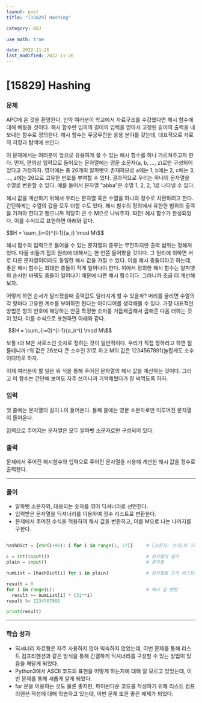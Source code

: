 ```yaml
---
layout: post
title: "[15829] Hashing"

category: BOJ

use_math: true

date: 2022-11-26
last_modified: 2022-11-26
---
```

# [15829] Hashing

### 문제
APC에 온 것을 환영한다. 만약 여러분이 학교에서 자료구조를 수강했다면 해시 함수에 대해 배웠을 것이다. 해시 함수란 임의의 길이의 입력을 받아서 고정된 길이의 출력을 내보내는 함수로 정의한다. 해시 함수는 무궁무진한 응용 분야를 갖는데, 대표적으로 자료의 저장과 탐색에 쓰인다.

이 문제에서는 여러분이 앞으로 유용하게 쓸 수 있는 해시 함수를 하나 가르쳐주고자 한다. 먼저, 편의상 입력으로 들어오는 문자열에는 영문 소문자(a, b, ..., z)로만 구성되어있다고 가정하자. 영어에는 총 26개의 알파벳이 존재하므로 a에는 1, b에는 2, c에는 3, ..., z에는 26으로 고유한 번호를 부여할 수 있다. 결과적으로 우리는 하나의 문자열을 수열로 변환할 수 있다. 예를 들어서 문자열 "abba"은 수열 1, 2, 2, 1로 나타낼 수 있다.

해시 값을 계산하기 위해서 우리는 문자열 혹은 수열을 하나의 정수로 치환하려고 한다. 간단하게는 수열의 값을 모두 더할 수도 있다. 해시 함수의 정의에서 유한한 범위의 출력을 가져야 한다고 했으니까 적당히 큰 수 M으로 나눠주자. 짜잔! 해시 함수가 완성되었다. 이를 수식으로 표현하면 아래와 같다.

$$H = \sum_{i=0}^{l-1}{a_i} \mod M\$$

해시 함수의 입력으로 들어올 수 있는 문자열의 종류는 무한하지만 출력 범위는 정해져있다. 다들 비둘기 집의 원리에 대해서는 한 번쯤 들어봤을 것이다. 그 원리에 의하면 서로 다른 문자열이더라도 동일한 해시 값을 가질 수 있다. 이를 해시 충돌이라고 하는데, 좋은 해시 함수는 최대한 충돌이 적게 일어나야 한다. 위에서 정의한 해시 함수는 알파벳의 순서만 바꿔도 충돌이 일어나기 때문에 나쁜 해시 함수이다. 그러니까 조금 더 개선해보자.

어떻게 하면 순서가 달라졌을때 출력값도 달라지게 할 수 있을까? 머리를 굴리면 수열의 각 항마다 고유한 계수를 부여하면 된다는 아이디어를 생각해볼 수 있다. 가장 대표적인 방법은 항의 번호에 해당하는 만큼 특정한 숫자를 거듭제곱해서 곱해준 다음 더하는 것이 있다. 이를 수식으로 표현하면 아래와 같다.

 
$$H = \sum_{i=0}^{l-1}{a_ir^i} \mod M\$$

보통 r과 M은 서로소인 숫자로 정하는 것이 일반적이다. 우리가 직접 정하라고 하면 힘들테니까 r의 값은 26보다 큰 소수인 31로 하고 M의 값은 1234567891(놀랍게도 소수이다!!)로 하자.

이제 여러분이 할 일은 위 식을 통해 주어진 문자열의 해시 값을 계산하는 것이다. 그리고 이 함수는 간단해 보여도 자주 쓰이니까 기억해뒀다가 잘 써먹도록 하자.

### 입력
첫 줄에는 문자열의 길이 L이 들어온다. 둘째 줄에는 영문 소문자로만 이루어진 문자열이 들어온다.

입력으로 주어지는 문자열은 모두 알파벳 소문자로만 구성되어 있다.

### 출력
문제에서 주어진 해시함수와 입력으로 주어진 문자열을 사용해 계산한 해시 값을 정수로 출력한다.

---
### 풀이
- 알파벳 소문자와, 대응되는 숫자를 엮어 딕셔너리로 선언한다.
- 입력받은 문자열을 딕셔너리를 이용하여 정수 리스트로 변환한다.
- 문제에서 주어진 수식을 적용하여 해시 값을 변환하고, 이를 M으로 나눈 나머지를 구한다.

  
```python

hashDict = {chr(i+96): i for i in range(1, 27)}     # {소문자: 숫자}의 구조를 가진 딕셔너리 생성

L = int(input())                                    # 문자열의 길이
plain = input()                                     # 문자열

numList = [hashDict[i] for i in plain]              # 문자열을 숫자 리스트로 변환

result = 0
for i in range(L):                                  # 해시 값 변환
  result += numList[i] * (31**i)
result %= 1234567891

print(result)
```

---
### 학습 성과
- 딕셔너리 자료형은 자주 사용하지 않아 익숙하지 않았는데, 이번 문제를 통해 리스트 컴프리헨션과 같은 방식을 통해 간결하게 딕셔너리를 구성할 수 있는 방법이 있음을 깨닫게 되었다.
- Python3에서 ASCII 코드의 표현을 어떻게 하는지에 대해 잘 모르고 있었는데, 이번 문제를 통해 새롭게 알게 되었다.
- for 문을 이용하는 것도 물론 좋지만, 파이썬다운 코드를 작성하기 위해 리스트 컴프리헨션 작성에 대해 학습하고 있는데, 이번 문제 또한 좋은 예제가 되었다.
